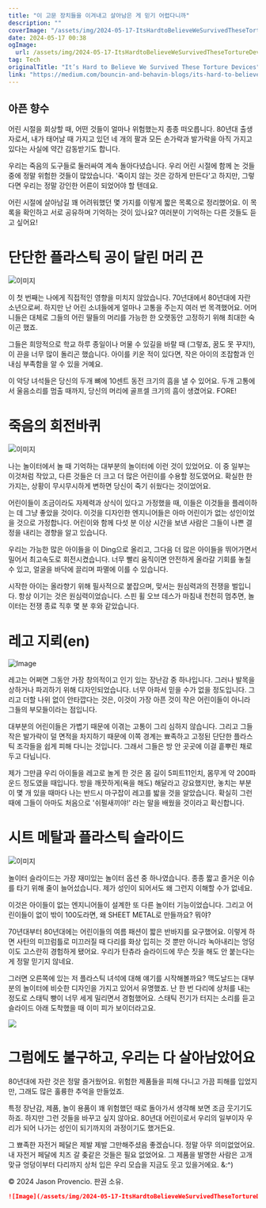 ```yaml
---
title: "이 고문 장치들을 이겨내고 살아남은 게 믿기 어렵다니까"
description: ""
coverImage: "/assets/img/2024-05-17-ItsHardtoBelieveWeSurvivedTheseTortureDevices_0.png"
date: 2024-05-17 00:38
ogImage: 
  url: /assets/img/2024-05-17-ItsHardtoBelieveWeSurvivedTheseTortureDevices_0.png
tag: Tech
originalTitle: "It’s Hard to Believe We Survived These Torture Devices"
link: "https://medium.com/bouncin-and-behavin-blogs/its-hard-to-believe-we-survived-these-torture-devices-556a55fe8dc7"
---
```



## 아픈 향수

어린 시절을 회상할 때, 어떤 것들이 얼마나 위험했는지 종종 떠오릅니다. 80년대 출생자로서, 내가 태어날 때 가지고 있던 네 개의 팔과 모든 손가락과 발가락을 아직 가지고 있다는 사실에 약간 감동받기도 합니다.

우리는 죽음의 도구들로 둘러싸여 계속 돌아다녔습니다. 우리 어린 시절에 함께 논 것들 중에 정말 위험한 것들이 많았습니다. '죽이지 않는 것은 강하게 만든다'고 하지만, 그렇다면 우리는 정말 강인한 어른이 되었어야 할 텐데요.

어린 시절에 살아남길 꽤 어려워했던 몇 가지를 이렇게 짧은 목록으로 정리했어요. 이 목록을 확인하고 서로 공유하며 기억하는 것이 있나요? 여러분이 기억하는 다른 것들도 듣고 싶어요!

<div class="content-ad"></div>

# 단단한 플라스틱 공이 달린 머리 끈

![이미지](/assets/img/2024-05-17-ItsHardtoBelieveWeSurvivedTheseTortureDevices_0.png)

이 첫 번째는 나에게 직접적인 영향을 미치지 않았습니다. 70년대에서 80년대에 자란 소년으로써. 하지만 난 어린 소녀들에게 얼마나 고통을 주는지 여러 번 목격했어요. 어머니들은 대체로 그들의 어린 딸들의 머리를 가능한 한 오랫동안 고정하기 위해 최대한 숙이곤 했죠.

그들은 희망적으로 학교 하루 종일이나 머물 수 있길을 바랄 때 (그렇죠, 꿈도 못 꾸지!), 이 끈을 너무 많이 돌리곤 했습니다. 아이를 키운 적이 있다면, 작은 아이의 조잡함과 인내심 부족함을 알 수 있을 거예요.  

<div class="content-ad"></div>

이 악당 녀석들은 당신의 두개 뼈에 10센트 동전 크기의 흠을 낼 수 있어요. 두개 고통에서 울음소리를 멈출 때까지, 당신의 머리에 골프셀 크기의 흠이 생겼어요. FORE!

# 죽음의 회전바퀴

![이미지](/assets/img/2024-05-17-ItsHardtoBelieveWeSurvivedTheseTortureDevices_1.png)

나는 놀이터에서 놀 때 기억하는 대부분의 놀이터에 이런 것이 있었어요. 이 중 일부는 이것처럼 작았고, 다른 것들은 더 크고 더 많은 어린이를 수용할 정도였어요. 확실한 한 가지는, 상황이 무시무시하게 변하면 당신이 죽기 쉬웠다는 것이었어요.

<div class="content-ad"></div>

어린이들이 조금이라도 자제력과 상식이 있다고 가정했을 때, 이들은 이것들을 플레이하는 데 그냥 좋았을 것이다. 이것을 디자인한 엔지니어들은 아마 어린이가 없는 성인이었을 것으로 가정합니다. 어린이와 함께 다섯 분 이상 시간을 보낸 사람은 그들이 나쁜 결정을 내리는 경향을 알고 있습니다.

우리는 가능한 많은 아이들을 이 Ding으로 올리고, 그다음 더 많은 아이들을 뛰어가면서 밀어서 최고속도로 회전시켰습니다. 너무 빨리 움직이면 안전하게 올라갈 기회를 놓칠 수 있고, 얼굴을 바닥에 끌리며 파멸에 이를 수 있습니다.

시작한 아이는 올라향기 위해 필사적으로 붙잡으며, 맞서는 원심력과의 전쟁을 벌입니다. 항상 이기는 것은 원심력이었습니다. 스핀 휠 오브 데스가 마침내 천천히 멈추면, 놀이터는 전쟁 종료 직후 몇 분 후와 같았습니다.

# 레고 지뢰(en)

<div class="content-ad"></div>

![Image](/assets/img/2024-05-17-ItsHardtoBelieveWeSurvivedTheseTortureDevices_2.png)

레고는 어쩌면 그동안 가장 창의적이고 인기 있는 장난감 중 하나입니다. 그러나 발목을 상하거나 파괴하기 위해 디자인되었습니다. 너무 아파서 믿을 수가 없을 정도입니다. 그리고 더할 나위 없이 안타깝다는 것은, 이것이 가장 아픈 것이 작은 어린이들이 아니라 그들의 부모들이라는 점입니다.

대부분의 어린이들은 가볍기 때문에 이겪는 고통이 그리 심하지 않습니다. 그리고 그들 작은 발가락이 덜 면적을 차지하기 때문에 이쪽 경계는 뾰족하고 고정된 단단한 플라스틱 조각들을 쉽게 피해 다니는 것입니다. 그래서 그들은 방 안 곳곳에 이걸 흩뿌린 채로 두고 다닙니다.

제가 그만큼 우리 아이들을 레고로 놀게 한 것은 몸 길이 5피트11인치, 몸무게 약 200파운드 정도였을 때입니다. 방을 깨끗하게(욕을 해도) 해달라고 강요했지만, 놓치는 부분이 몇 개 있을 때마다 나는 반드시 마구잡이 레고를 밟을 것을 알았습니다. 확실히 그런 때에 그들이 아마도 처음으로 '쉬펄새끼야!' 라는 말을 배웠을 것이라고 확신합니다.

<div class="content-ad"></div>

# 시트 메탈과 플라스틱 슬라이드

![이미지](/assets/img/2024-05-17-ItsHardtoBelieveWeSurvivedTheseTortureDevices_3.png)

놀이터 슬라이드는 가장 재미있는 놀이터 옵션 중 하나였습니다. 종종 짧고 즐거운 이슈를 타기 위해 줄이 늘어섰습니다. 제가 성인이 되어서도 왜 그런지 이해할 수가 없네요.

이것은 아이들이 없는 엔지니어들이 설계한 또 다른 놀이터 기능이었습니다. 그리고 어린이들이 없이 밖이 100도라면, 왜 SHEET METAL로 만들까요? 뭐야?

<div class="content-ad"></div>

70년대부터 80년대에는 어린이들의 여름 패션이 짧은 반바지를 요구했어요. 이렇게 하면 사탄의 미끄럼틀로 미끄러질 때 다리를 화상 입히는 것 뿐만 아니라 녹아내리는 엉덩이도 고스란히 경험하게 됐어요. 우리가 탄츄라 슬라이드에 무슨 짓을 해도 안 붙는다는 게 정말 믿기지 않네요.

그러면 오른쪽에 있는 저 플라스틱 녀석에 대해 얘기를 시작해볼까요? 맥도날드는 대부분의 놀이터에 비슷한 디자인을 가지고 있어서 유명했죠. 난 한 번 다리에 상처를 내는 정도로 스태틱 빵이 너무 세게 밀리면서 경험했어요. 스태틱 전기가 터지는 소리를 듣고 슬라이드 아래 도착했을 때 이미 피가 보이더라고요.

<img src="https://miro.medium.com/v2/resize:fit:996/0*ZKOMASqA2Vv-X1se.gif" />

# 그럼에도 불구하고, 우리는 다 살아남았어요

<div class="content-ad"></div>

80년대에 자란 것은 정말 즐거웠어요. 위험한 제품들을 피해 다니고 가끔 피해를 입었지만, 그래도 많은 훌륭한 추억을 만들었죠.

특정 장난감, 제품, 놀이 용품이 꽤 위험했던 때로 돌아가서 생각해 보면 조금 웃기기도 하죠. 하지만 그런 것들을 바꾸고 싶지 않아요. 80년대 어린이로서 우리의 일부이자 우리가 되어 나가는 성인이 되기까지의 과정이기도 했거든요.

그 뾰족한 자전거 페달은 제발 제발 그만해주셨음 좋겠습니다. 정말 아무 의미없었어요. 내 자전거 페달에 치즈 갈 좆같은 것들은 필요 없었어요. 그 제품을 발명한 사람은 고개 맞규 엉덩이부터 다리까지 상처 입은 우리 모습을 지금도 웃고 있을거에요. &:^)

© 2024 Jason Provencio. 판권 소유.

<div class="content-ad"></div>

```markdown
![Image](/assets/img/2024-05-17-ItsHardtoBelieveWeSurvivedTheseTortureDevices_4.png)
```